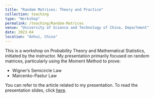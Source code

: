```yaml
---
title: "Random Matrices: Theory and Practice"
collection: teaching
type: "Workshop"
permalink: /teaching/Random-Matrices
venue: "University of Science and Technology of China, Department"
date: 2023-04
location: "Anhui, China"
---
```

This is a workshop on Probability Theory and Mathematical Statistics, initiated by the instructor. My presentation primarily focused on random matrices, particularly using the Moment Method to prove:
- Wigner’s Semicircle Law
- Marcenko-Pastur Law

You can refer to the article related to my presentation. To read the presentation slides, click [here](/files/random_matrix).
 
